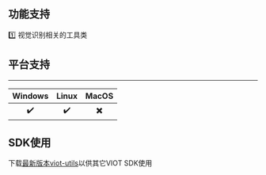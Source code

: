 ## 功能支持
:one: 视觉识别相关的工具类


## 平台支持
-----------------

Windows | Linux | MacOS |
:--------: | :------------: | :------------: |
:heavy_check_mark: | :heavy_check_mark: | :heavy_multiplication_x: |

## SDK使用
下载[最新版本viot-utils](https://github.com/v-iot/viot-utils/releases)以供其它VIOT SDK使用
